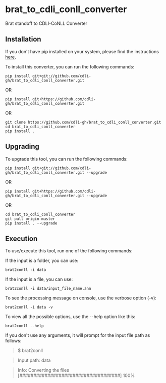 # brat_to_cdli_conll_converter
Brat standoff to CDLI-CoNLL Converter

## Installation

If you don't have pip installed on your system, please find the instructions [here](https://pip.pypa.io/en/stable/installing/).

To install this converter, you can run the following commands:

```
pip install git+git://github.com/cdli-gh/brat_to_cdli_conll_converter.git
```

OR

```
pip install git+https://github.com/cdli-gh/brat_to_cdli_conll_converter.git
```

OR

```
git clone https://github.com/cdli-gh/brat_to_cdli_conll_converter.git
cd brat_to_cdli_conll_converter
pip install .
```

## Upgrading

To upgrade this tool, you can run the following commands:

```
pip install git+git://github.com/cdli-gh/brat_to_cdli_conll_converter.git --upgrade
```

OR

```
pip install git+https://github.com/cdli-gh/brat_to_cdli_conll_converter.git --upgrade
```

OR

```
cd brat_to_cdli_conll_converter
git pull origin master
pip install . --upgrade
```

## Execution

To use/execute this tool, run one of the following commands:

If the input is a folder, you can use:

```
brat2conll -i data
```

If the input is a file, you can use:

```
brat2conll -i data/input_file_name.ann
```

To see the processing message on console, use the verbose option (-v):
```
brat2conll -i data -v
```

To view all the possible options, use the --help option like this:
```
brat2conll --help
```

If you don't use any arguments, it will prompt for the input file path as follows:
> $ brat2conll

> Input path: data

> Info: Converting the files  [####################################]  100%




